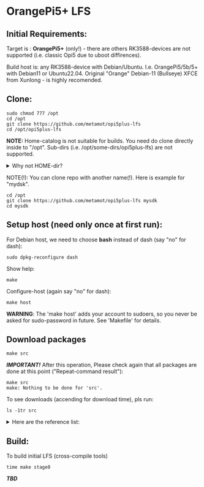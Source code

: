 # OrangePi5+ LFS

## Initial Requirements:

Target is : **OrangePi5+** (only!) - there are others RK3588-devices are not supported (i.e. classic Opi5 due to uboot diffirences).

Build host is: any RK3588-device with Debian/Ubuntu. I.e. OrangePi5/5b/5+ with Debian11 or Ubuntu22.04. Original "Orange" Debian-11 (Bullseye) XFCE from Xunlong - is highly recomended.

## Clone:

    sudo chmod 777 /opt
    cd /opt
    git clone https://github.com/metamot/opi5plus-lfs
    cd /opt/opi5plus-lfs

**NOTE:** Home-catalog is not suitable for builds. You need do clone directly inside to "/opt". Sub-dirs (i.e. /opt/some-dirs/opi5plus-lfs) are not supported.

<details>
  <summary>Why not HOME-dir?</summary>
    You can rename "/opt/opiplus-lfs" for example, to as "/opt/mysdk" or somthihg else. 
    You can clone to different dir in the /opt,  as is "git clone https://github.com/metamot/opi5plus-lfs my-new-sdk" or somethimg else. 
    You can use different name.
    But you cant(!) create something in "deep more" below this.
    No more as "/opt/SubDir/MySdk" - stringly is not available, there is only "/opt/MySdk" is avialable.
    The problem is - You can watch "tmp"-dir to show what is the package is builds now.
    You can see "watch /opt/mysdk/tmp" it is WHAT NOW PACKAGE IS IN BUILD. To see the progress.
    So, There are two builds are exist. Stage-1 (host tools-builds) AND Stage-2 (the new sytem under chroot).
    The chroot-system has no avialable to see anything far that '/' (The root). 
</details>

NOTE(!): You can clone repo with another name(!). Here is example for "mydsk".

    cd /opt
    git clone https://github.com/metamot/opi5plus-lfs mysdk
    cd mysdk

## Setup host (need only once at first run):

For Debian host, we need to choose **bash** instead of dash (say "no" for dash):

    sudo dpkg-reconfigure dash

Show help:

    make

Configure-host (again say "no" for dash):

    make host

**WARNING**: The 'make host' adds your account to sudoers, so you never be asked for sudo-password in future. See 'Makefile' for details.

## Download packages

    make src

***IMPORTANT!*** After this operation, Please check again that all packages are done at this point ("Repeat-command result"):

    make src
    make: Nothing to be done for 'src'.

To see downloads (accending for download time), pls run:

    ls -1tr src

<details>
  <summary>Here are the reference list:</summary>
    
bash-5.0-upstream_fixes-1.patch

bzip2-1.0.8-install_docs-1.patch

coreutils-8.32-i18n-1.patch

glibc-2.32-fhs-1.patch

kbd-2.3.0-backspace-1.patch

libarchive-3.4.3-testsuite_fix-1.patch

unzip-6.0-consolidated_fixes-1.patch

cyrus-sasl-2.1.27-doc_fixes-1.patch

net-tools-CVS_20101030-remove_dups-1.patch

openldap-2.4.51-consolidated-2.patch

acl-2.2.53.tar.gz

attr-2.4.48.tar.gz

autoconf-2.69.tar.xz

automake-1.16.2.tar.xz

bash-5.0.tar.gz

bc-3.1.5.tar.xz

binutils-2.35.tar.xz

bison-3.7.1.tar.xz

bzip2-1.0.8.tar.gz

check-0.15.2.tar.gz

cmake-3.18.1.tar.gz

convmv-2.05.tar.gz

coreutils-8.32.tar.xz

cpio-2.13.tar.bz2

db-5.3.28.tar.gz

dbus-1.12.20.tar.gz

dejagnu-1.6.2.tar.gz

diffutils-3.7.tar.xz

dosfstools-4.1.tar.xz

dtc-1.7.0.tar.gz

e2fsprogs-1.45.6.tar.gz

elfutils-0.180.tar.bz2

expat-2.6.2.tar.xz

expect5.45.4.tar.gz

file-5.39.tar.gz

findutils-4.7.0.tar.xz

flex-2.6.4.tar.gz

gawk-5.1.0.tar.xz

gcc-10.2.0.tar.xz

gdbm-1.18.1.tar.gz

gettext-0.21.tar.xz

glibc-2.32.tar.xz

gmp-6.2.0.tar.xz

gperf-3.1.tar.gz

grep-3.4.tar.xz

groff-1.22.4.tar.gz

gzip-1.10.tar.xz

iana-etc-20200821.tar.gz

inetutils-1.9.4.tar.xz

intltool-0.51.0.tar.gz

iproute2-5.8.0.tar.xz

iptables-1.8.5.tar.bz2

isl-0.23.tar.xz

kbd-2.3.0.tar.xz

kmod-27.tar.xz

less-551.tar.gz

libarchive-3.4.3.tar.xz

libcap-2.42.tar.xz

libcbor-0.7.0.zip

libedit-20240517-3.1.tar.gz

libedit_bullsyey_3.1-20191231.orig.tar.gz

libffi-3.3.tar.gz

libidn2-2.3.0.tar.gz

libmd-1.0.3.tar.xz

libmnl-1.0.4.tar.bz2

libpipeline-1.5.3.tar.gz

libtasn1-4.16.0.tar.gz

libtool-2.4.6.tar.xz

libunistring-0.9.10.tar.xz

libusb-1.0.23.tar.bz2

libuv-v1.38.1.tar.gz

m4-1.4.18.tar.xz

make-4.3.tar.gz

make-ca-1.7.tar.xz

man-db-2.9.3.tar.xz

man-pages-5.08.tar.xz

meson-0.55.0.tar.gz

microcom-2023.09.0.tar.gz

mpc-1.1.0.tar.gz

mpfr-4.1.0.tar.xz

nano-5.2.tar.xz

ncurses-6.2.tar.gz

net-tools-CVS_20101030.tar.gz

nftables-1.0.9.tar.xz

ninja-1.10.0.tar.gz

nghttp2-1.41.0.tar.xz

openssl-1.1.1g.tar.gz

openldap-2.4.51.tgz

openssh-8.3p1.tar.gz

parted-3.3.tar.xz

patch-2.7.6.tar.xz

pcre-8.44.tar.gz

perl-5.32.0.tar.xz

pkg-config-0.29.2.tar.gz

popt-1.18.tar.gz

procps-ng-3.3.16.tar.xz

psmisc-23.4.tar.xz

pyelftools-0.30.zip

Python-3.8.5.tar.xz

python-3.8.5-docs-html.tar.bz2

Python-2.7.18.tar.xz

re2c-3.1.tar.gz

readline-8.0.tar.gz

rsync-3.2.3.tar.gz

cyrus-sasl-2.1.27.tar.gz

sed-4.8.tar.xz

shadow-4.8.1.tar.xz

sharutils-4.15.2.tar.xz

swig-4.0.2.tar.gz

systemd-246.tar.gz

tar-1.32.tar.xz

tcl8.6.10-src.tar.gz

tcl8.6.10-html.tar.gz

texinfo-6.7.tar.xz

tzdata2020a.tar.gz

unzip60.tar.gz

usbutils-012.tar.xz

util-linux-2.36.tar.xz

wget-1.20.3.tar.gz

which-2.21.tar.gz

XML-Parser-2.46.tar.gz

xz-5.2.5.tar.xz

zlib-1.3.1.tar.xz

zip30.tar.gz

zstd-1.4.5.tar.gz

config.guess

config.sub

orangepi5-rkbin-only_rk3588.cpio.zst

rockchip-rk35-atf.src.cpio.zst

uboot-v2024.04.src.cpio.zst

orangepi5-uboot.src.cpio.zst

rkdeveloptool.src.cpio.zst

orangepi5-linux510.src.cpio.zst

can-utils-v2020.12.0.src.cpio.zst

usb.ids.cpio.zst

</details>

## Build:

To build initial LFS (cross-compile tools)

    time make stage0

***TBD***
